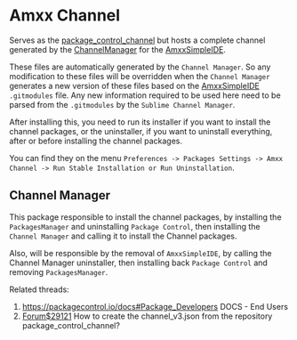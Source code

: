 # Amxx Channel


Serves as the [package_control_channel](https://github.com/wbond/package_control_channel) but hosts
a complete channel generated by the
[ChannelManager](https://github.com/evandrocoan/SublimeChannelManager) for the
[AmxxSimpleIDE](https://github.com/evandrocoan/SublimeTextAmxxSimpleIDE).

These files are automatically generated by the `Channel Manager`. So any modification to these files
will be overridden when the `Channel Manager` generates a new version of these files based on the
[AmxxSimpleIDE](https://github.com/evandrocoan/SublimeTextAmxxSimpleIDE) `.gitmodules` file. Any new
information required to be used here need to be parsed from the `.gitmodules` by the `Sublime
Channel Manager`.

After installing this, you need to run its installer if you want to install the channel packages, or
the uninstaller, if you want to uninstall everything, after or before installing the channel
packages.

You can find they on the menu `Preferences -> Packages Settings -> Amxx Channel -> Run Stable
Installation or Run Uninstallation`.


## Channel Manager

This package responsible to install the channel packages, by installing the `PackagesManager` and
uninstalling `Package Control`, then installing the `Channel Manager` and calling it to install the
Channel packages.

Also, will be responsible by the removal of `AmxxSimpleIDE`, by calling the Channel Manager
uninstaller, then installing back `Package Control` and removing `PackagesManager`.


Related threads:

1. https://packagecontrol.io/docs#Package_Developers DOCS - End Users
1. [Forum$29121](https://forum.sublimetext.com/t/how-to-create-the-channel-v3-json-from-the-repository-package-control-channel/29121) How to create the channel_v3.json from the repository package_control_channel?


